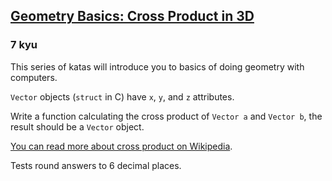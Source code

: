 <h2><a href=https://www.codewars.com/kata/58e440d8acfd3edfb2000aee/train/javascript target="_blank">Geometry Basics: Cross Product in  3D</a></h2><h3>7 kyu</h3><p>This series of katas will introduce you to basics of doing geometry with computers.</p><p><code>Vector</code> objects (<code>struct</code> in C) have <code>x</code>, <code>y</code>, and <code>z</code> attributes.</p><p>Write a function calculating the cross product of <code>Vector a</code> and <code>Vector b</code>, the result should be a <code>Vector</code> object.</p><p><a href="https://en.wikipedia.org/wiki/Cross_product" data-turbolinks="false" target="_blank">You can read more about cross product on Wikipedia</a>.</p><p>Tests round answers to 6 decimal places.</p>